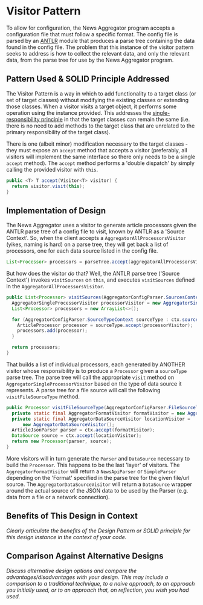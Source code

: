 # <i class="fas fa-globe-americas" style="color:#FA023C"></i> Visitor Pattern

To allow for configuration, the News Aggregator program accepts a configuration
file that must follow a specific format. The config file is parsed by an
[ANTLR](https://www.antlr.org/) module that produces a parse tree containing the
data found in the config file. The problem that this instance of the visitor
pattern seeks to address is how to collect the relevant data, and only the
relevant data, from the parse tree for use by the News Aggregator program.

## Pattern Used & SOLID Principle Addressed
The Visitor Pattern is a way in which to add functionality to a target class (or
set of target classes) without modifying the existing classes or extending those
classes. When a visitor visits a target object, it performs some operation using
the instance provided. This addresses the [single-responsibility
principle](https://en.wikipedia.org/wiki/Single-responsibility_principle) in
that the target classes can remain the same (i.e. there is no need to add
methods to the target class that are unrelated to the primary responsibility of
the target class).

There is one (albeit minor) modification necessary to the target classes - they
must expose an `accept` method that accepts a visitor (preferably, all visitors
will implement the same interface so there only needs to be a single `accept`
method). The `accept` method performs a 'double dispatch' by simply calling the
provided visitor with `this`.
```java
public <T> T accept(Visitor<T> visitor) {
  return visitor.visit(this);
}
```

## Implementation of Design
The News Aggregator uses a visitor to generate article processors given the
ANTLR parse tree of a config file to visit, known by ANTLR as a 'Source
Context'. So, when the client accepts a `AggregatorAllProcessorsVisitor` (yikes,
naming is hard) on a parse tree, they will get back a list of processors, one
for each data source listed in the config file.
```java
List<Processor> processors = parseTree.accept(aggregatorAllProcessorsVisitor);
```

But how does the visitor *do* that? Well, the ANTLR parse tree ('Source
Context') invokes `visitSources` on `this`, and executes `visitSources` defined
in the `AggregatorAllProcessorsVisitor`.
```java
public List<Processor> visitSources(AggregatorConfigParser.SourcesContext ctx) {
  AggregatorSingleProcessorVisitor processorVisitor = new AggregatorSingleProcessorVisitor();
  List<Processor> processors = new ArrayList<>();

  for (AggregatorConfigParser.SourceTypeContext sourceType : ctx.sourceType()) {
    ArticleProcessor processor = sourceType.accept(processorVisitor);
    processors.add(processor);
  }

  return processors;
}
```

That builds a list of individual processors, each generated by ANOTHER visitor
whose responsibility is to produce a `Processor` given a `sourceType` parse
tree. The parse tree will call the appropriate `visit` method on
`AggregatorSingleProcessorVisitor` based on the type of data source it
represents. A parse tree for a file source will call the following
`visitFileSourceType` method.
```java
public Processor visitFileSourceType(AggregatorConfigParser.FileSourceTypeContext ctx) {
  private static final AggregatorFormatVisitor formatVisitor = new AggregatorFormatVisitor();
  private static final AggregatorDataSourceVisitor locationVisitor =
      new AggregatorDataSourceVisitor();
  ArticleJsonParser parser = ctx.accept(formatVisitor);
  DataSource source = ctx.accept(locationVisitor);
  return new Processor(parser, source);
}
```

More visitors will in turn generate the `Parser` and `DataSource` necessary to
build the `Processor`. This happens to be the last 'layer' of visitors. The
`AggregatorFormatVisitor` will return a `NewsApiParser` or `SimpleParser`
depending on the 'Format' specified in the parse tree for the given file/url
source. The `AggregatorDataSourceVisitor` will return a `DataSource` wrapper
around the actual source of the JSON data to be used by the Parser (e.g. data
from a file or a network connection).

## Benefits of This Design in Context
*Clearly articulate the benefits of the Design Pattern or SOLID principle for this design instance in the context of your code.*

## Comparison Against Alternative Designs
*Discuss alternative design options and compare the advantages/disadvantages with your design. This may include a comparison to a traditional technique, to a naive approach, to an approach you initially used, or to an approach that, on reflection, you wish you had used.*
